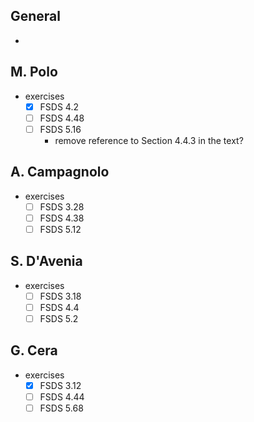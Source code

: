 ## General

* 

## M. Polo

* exercises
  * [x] FSDS 4.2
  * [ ] FSDS 4.48
  * [ ] FSDS 5.16
    * remove reference to Section 4.4.3 in the text?

## A. Campagnolo

* exercises
  * [ ] FSDS 3.28
  * [ ] FSDS 4.38
  * [ ] FSDS 5.12 

## S. D'Avenia

* exercises
  * [ ] FSDS 3.18
  * [ ] FSDS 4.4
  * [ ] FSDS 5.2

## G. Cera

* exercises
  * [x] FSDS 3.12
  * [ ] FSDS 4.44
  * [ ] FSDS 5.68
